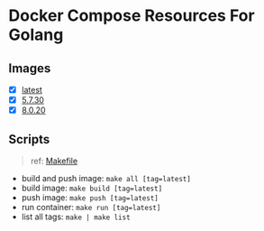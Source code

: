 # Docker Compose Resources For Golang

## Images

- [x] [latest](./latest/Dockerfile)
- [x] [5.7.30](./5.7.30/Dockerfile)
- [x] [8.0.20](./8.0.20/Dockerfile)

## Scripts

>ref: [Makefile](./Makefile)

- build and push image: `make all [tag=latest]`
- build image: `make build [tag=latest]`
- push image: `make push [tag=latest]`
- run container: `make run [tag=latest]`
- list all tags: `make | make list`
